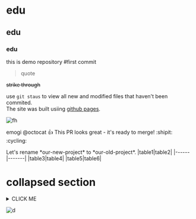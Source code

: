 # edu
## edu
### edu
this is demo repository
#first 
commit

> quote

~~strike through~~

use `git staus` to view all new and modified files that haven't been commited. <br/>
The site was built usiing [github pages](https://pages.github.com/).

![fh](https://images.unsplash.com/photo-1529651737248-dad5e287768e?ixlib=rb-1.2.1&ixid=MnwxMjA3fDB8MHxwaG90by1wYWdlfHx8fGVufDB8fHx8&auto=format&fit=crop&w=465&q=80)

emogi
@octocat :+1: This PR looks great - it's ready to merge! :shipit: :cycling:

Let's rename \*our-new-project\* to \*our-old-project\*.
|table1|table2|
|------|-------|
|table3|table4|
|table5|table6|

# collapsed section
<details><summary>CLICK ME</summary>
  <p>
  #### We can hide anything, even code!

    ```ruby
      puts "Hello World"
    ```
  </p>
  </details>
  
  ![d](https://user-images.githubusercontent.com/64803502/145816990-29ca4635-a7cf-4900-a325-5dd92e908b72.jpg)
